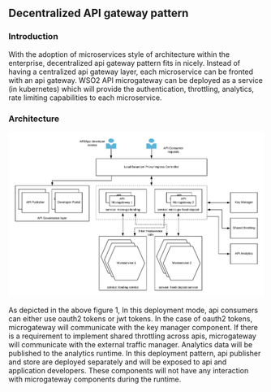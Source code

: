 ## Decentralized API gateway pattern

### Introduction
With the adoption of microservices style of architecture within the enterprise, decentralized api gateway pattern fits in nicely. Instead of having a centralized api gateway layer, each microservice can be fronted with an api gateway. WSO2 API microgateway can be deployed as a service (in kubernetes) which will provide the authentication, throttling, analytics, rate limiting capabilities to each microservice. 

### Architecture

![Decentralized API Gateway](Microgateway-Pattern1-Decentralized-Gateway.png)

As depicted in the above figure 1, In this deployment mode, api consumers can either use oauth2 tokens or jwt tokens. In the case of oauth2 tokens, microgateway will communicate with the key manager component. If there is a requirement to implement shared throttling across apis, microgateway will communicate with the external traffic manager. Analytics data will be published to the analytics runtime. In this deployment pattern, api publisher and store are deployed separately and will be exposed to api and application developers. These components will not have any interaction with microgateway components during the runtime. 
